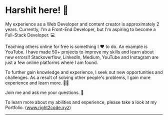 
# Harshit here! 👋
 My experience as a Web Developer and content creator is approximately 2 years.
Currently, I'm a Front-End Developer, but I'm aspiring to become a Full-Stack Developer. 💻

Teaching others online for free is something I ❤️ to do. An example is YouTube.
I have made 50+ projects to improve my skills and learn about new errors!!
Stackoverflow, LinkedIn, Medium, YouTube and Instagram are just a few online platforms where I am found.

To further gain knowledge and experience, I seek out new opportunities and challenges.
As a result of solving other people's problems, I gain more experience and learn more. 🕵️‍♂️

Join me and ask me your questions. 🙋

To learn more about my abilities and experience, please take a look at my Portfolio. (www.right2code.xyz)

------------------------------------------------------------------------------

<!--
**Right2Code-09/Right2Code-09** is a ✨ _special_ ✨ repository because its `README.md` (this file) appears on your GitHub profile.

Here are some ideas to get you started:

- 🔭 I’m currently working on ...
- 🌱 I’m currently learning ...
- 👯 I’m looking to collaborate on ...
- 🤔 I’m looking for help with ...
- 💬 Ask me about ...
- 📫 How to reach me: ...
- 😄 Pronouns: ...
- ⚡ Fun fact: ...
-->
